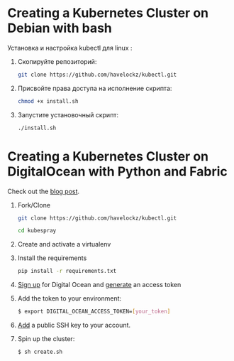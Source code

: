 # Creating a Kubernetes Cluster on Debian with bash
Установка и настройка kubectl для linux :


1) Скопируйте репозиторий:

    ```sh
    git clone https://github.com/havelockz/kubectl.git
    ```


2) Присвойте права доступа на исполнение скрипта:

    ```sh
    chmod +x install.sh
    ```


3) Запустите установочный скрипт:

    ```sh
    ./install.sh
    ```
# Creating a Kubernetes Cluster on DigitalOcean with Python and Fabric


Check out the [blog post](https://testdriven.io/creating-a-kubernetes-cluster-on-digitalocean).

1. Fork/Clone

    ```sh
    git clone https://github.com/havelockz/kubectl.git
    ```
    
    ```sh
    cd kubespray
    ```

2. Create and activate a virtualenv

3. Install the requirements

    ```sh
    pip install -r requirements.txt
    ```

4. [Sign up](https://m.do.co/c/d8f211a4b4c2) for Digital Ocean and [generate](https://www.digitalocean.com/docs/apis-clis/api/) an access token

5. Add the token to your environment:

    ```sh
    $ export DIGITAL_OCEAN_ACCESS_TOKEN=[your_token]
    ```

5. [Add](https://www.digitalocean.com/docs/droplets/how-to/add-ssh-keys/to-account/) a public SSH key to your account.

6. Spin up the cluster:

    ```sh
    $ sh create.sh
    ```
